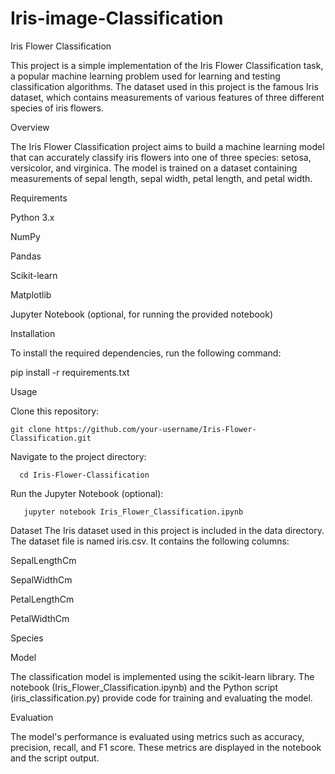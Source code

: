 # Iris-image-Classification
Iris Flower Classification

This project is a simple implementation of the Iris Flower Classification task, a popular machine learning problem used for learning and testing classification algorithms. The dataset used in this project is the famous Iris dataset, which contains measurements of various features of three different species of iris flowers.

Overview

The Iris Flower Classification project aims to build a machine learning model that can accurately classify iris flowers into one of three species: setosa, versicolor, and virginica. The model is trained on a dataset containing measurements of sepal length, sepal width, petal length, and petal width.

Requirements

Python 3.x

NumPy

Pandas

Scikit-learn

Matplotlib

Jupyter Notebook (optional, for running the provided notebook)

Installation

To install the required dependencies, run the following command:

pip install -r requirements.txt

Usage

Clone this repository:

    git clone https://github.com/your-username/Iris-Flower-Classification.git

Navigate to the project directory:

      cd Iris-Flower-Classification

Run the Jupyter Notebook (optional):

       jupyter notebook Iris_Flower_Classification.ipynb
Dataset
The Iris dataset used in this project is included in the data directory. The dataset file is named iris.csv. It contains the following columns:

SepalLengthCm

SepalWidthCm

PetalLengthCm

PetalWidthCm

Species

Model

The classification model is implemented using the scikit-learn library. The notebook (Iris_Flower_Classification.ipynb) and the Python script (iris_classification.py) provide code for training and evaluating the model.

Evaluation

The model's performance is evaluated using metrics such as accuracy, precision, recall, and F1 score. These metrics are displayed in the notebook and the script output.

